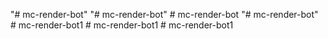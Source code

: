 "# mc-render-bot" 
"# mc-render-bot" 
#   m c - r e n d e r - b o t  
 "# mc-render-bot"  
#   m c - r e n d e r - b o t 1  
 #   m c - r e n d e r - b o t 1  
 #   m c - r e n d e r - b o t 1  
 